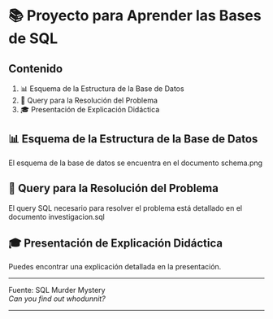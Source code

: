 # 📚 Proyecto para Aprender las Bases de SQL

## Contenido

1. 📊 Esquema de la Estructura de la Base de Datos
2. 📝 Query para la Resolución del Problema
3. 🎓 Presentación de Explicación Didáctica

## 📊 Esquema de la Estructura de la Base de Datos

El esquema de la base de datos se encuentra en el documento schema.png

## 📝 Query para la Resolución del Problema

El query SQL necesario para resolver el problema está detallado en el documento investigacion.sql

## 🎓 Presentación de Explicación Didáctica

Puedes encontrar una explicación detallada en la presentación.

---

Fuente: SQL Murder Mystery  
*Can you find out whodunnit?*

---

